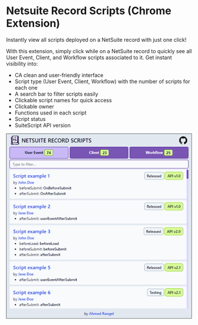 # Netsuite Record Scripts (Chrome Extension)

Instantly view all scripts deployed on a NetSuite record with just one click!

With this extension, simply click while on a NetSuite record to quickly see all User Event, Client, and Workflow scripts associated to it. Get instant visibility into:

- CA clean and user-friendly interface
- Script type (User Event, Client, Workflow) with the number of scripts for each one
- A search bar to filter scripts easily
- Clickable script names for quick access
- Clickable owner
- Functions used in each script
- Script status
- SuiteScript API version

![screenshot-1](/src/assets/screenshot-1.png)
